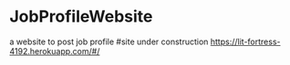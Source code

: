 # JobProfileWebsite
a website to post job profile 
#site under construction 
https://lit-fortress-4192.herokuapp.com/#/
